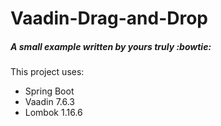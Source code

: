 # Vaadin-Drag-and-Drop
##### A small example written by yours truly :bowtie:

This project uses:

* Spring Boot
* Vaadin 7.6.3
* Lombok 1.16.6

